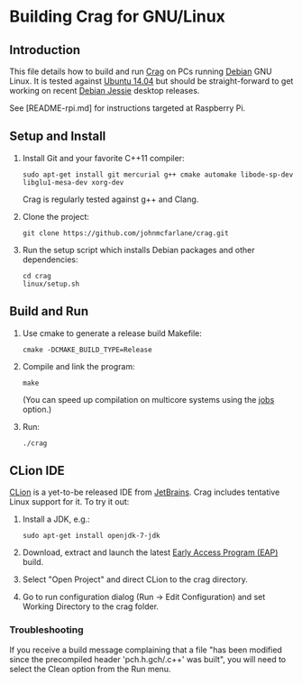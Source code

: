 # Building Crag for GNU/Linux

## Introduction

This file details how to build and run [Crag](https://github.com/johnmcfarlane/crag) on PCs running [Debian](https://www.debian.org/) GNU Linux.
It is tested against [Ubuntu 14.04](http://releases.ubuntu.com/trusty/) but should be straight-forward to get working on recent [Debian Jessie](https://www.debian.org/releases/jessie/) desktop releases.

See [README-rpi.md] for instructions targeted at Raspberry Pi.

## Setup and Install

1. Install Git and your favorite C++11 compiler:

   `sudo apt-get install git mercurial g++ cmake automake libode-sp-dev libglu1-mesa-dev xorg-dev`

   Crag is regularly tested against g++ and Clang.

2. Clone the project:

   `git clone https://github.com/johnmcfarlane/crag.git`

3. Run the setup script which installs Debian packages and other dependencies:

   ```
   cd crag
   linux/setup.sh
   ```

## Build and Run

1. Use cmake to generate a release build Makefile:

   `cmake -DCMAKE_BUILD_TYPE=Release`

2. Compile and link the program:

   `make`

   (You can speed up compilation on multicore systems using the [jobs](https://www.gnu.org/software/make/manual/html_node/Parallel.html) option.)

3. Run:

   `./crag`

## CLion IDE

[CLion](https://www.jetbrains.com/clion/) is a yet-to-be released IDE from [JetBrains](https://www.jetbrains.com/). 
Crag includes tentative Linux support for it.
To try it out:

1. Install a JDK, e.g.:

   `sudo apt-get install openjdk-7-jdk`

2. Download, extract and launch the latest [Early Access Program (EAP)](https://confluence.jetbrains.com/display/CLION/Early+Access+Program) build.

3. Select "Open Project" and direct CLion to the crag directory.

4. Go to run configuration dialog (Run -> Edit Configuration) and set Working Directory to the crag folder.

### Troubleshooting

If you receive a build message complaining that a file "has been modified since the precompiled header 'pch.h.gch/.c++' was built", 
you will need to select the Clean option from the Run menu.
